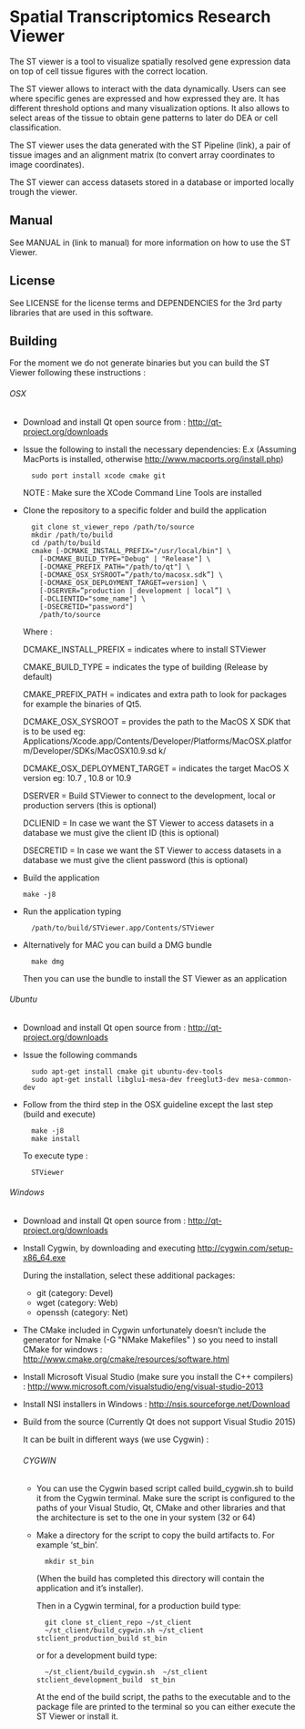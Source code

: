 # Spatial Transcriptomics Research Viewer

The ST viewer is a tool to visualize spatially resolved gene
expression data on top of cell tissue figures with the correct
location.

The ST viewer allows to interact with the data dynamically.
Users can see where specific genes are expressed and how
expressed they are. It has different threshold options
and many visualization options. It also allows
to select areas of the tissue to obtain gene patterns
to later do DEA or cell classification. 

The ST viewer uses the data generated with the ST Pipeline (link), 
a pair of tissue images and an alignment matrix (to convert
array coordinates to image coordinates). 

The ST viewer can access datasets stored in a database
or imported locally trough the viewer. 

## Manual
See MANUAL in (link to manual) for more information
on how to use the ST Viewer.

## License
See LICENSE for the license terms and DEPENDENCIES for the 3rd party
libraries that are used in this software.

## Building
For the moment we do not generate binaries
but you can build the ST Viewer following these
instructions :

###### OSX
* Download and install Qt open source from : http://qt-project.org/downloads

* Issue the following to install the necessary dependencies:
  E.x (Assuming MacPorts is installed, otherwise http://www.macports.org/install.php)
        
        sudo port install xcode cmake git

    NOTE : Make sure the XCode Command Line Tools are installed
* Clone the repository to a specific folder and build the application

        git clone st_viewer_repo /path/to/source
        mkdir /path/to/build
        cd /path/to/build
        cmake [-DCMAKE_INSTALL_PREFIX="/usr/local/bin"] \
          [-DCMAKE_BUILD_TYPE="Debug" | "Release"] \
          [-DCMAKE_PREFIX_PATH="/path/to/qt"] \
          [-DCMAKE_OSX_SYSROOT=”/path/to/macosx.sdk”] \
          [-DCMAKE_OSX_DEPLOYMENT_TARGET=version] \
          [-DSERVER=”production | development | local”] \
          [-DCLIENTID="some_name"] \
          [-DSECRETID="password"]
          /path/to/source

    Where : 

    DCMAKE_INSTALL_PREFIX = indicates where to install STViewer

    CMAKE_BUILD_TYPE = indicates the type of building (Release by default)

    CMAKE_PREFIX_PATH = indicates and extra path to look for packages for example the
    binaries of Qt5.

    DCMAKE_OSX_SYSROOT = provides the path to the MacOS X SDK that is to be used
    eg: Applications/Xcode.app/Contents/Developer/Platforms/MacOSX.platform/Developer/SDKs/MacOSX10.9.sd    k/

    DCMAKE_OSX_DEPLOYMENT_TARGET = indicates the target MacOS X version
    eg: 10.7 , 10.8 or 10.9
    
    DSERVER = Build STViewer to connect to the development, local or production servers (this is            optional)

    DCLIENID = In case we want the ST Viewer to access datasets in a database we must
    give the client ID (this is optional)

    DSECRETID = In case we want the ST Viewer to access datasets in a database we must
    give the client password (this is optional) 

*   Build the application

        make -j8 
    
* Run the application typing

        /path/to/build/STViewer.app/Contents/STViewer
        
* Alternatively for MAC you can build a DMG bundle 

        make dmg
        
    Then you can use the bundle to install the ST Viewer as an application

###### Ubuntu
* Download and install Qt open source from : http://qt-project.org/downloads
* Issue the following commands

        sudo apt-get install cmake git ubuntu-dev-tools
        sudo apt-get install libglu1-mesa-dev freeglut3-dev mesa-common-dev

* Follow from the third step in the OSX guideline except the last step (build and execute)

        make -j8
        make install
        
    To execute type :
      
        STViewer

###### Windows
* Download and install Qt open source from : http://qt-project.org/downloads
* Install Cygwin, by downloading and executing http://cygwin.com/setup-x86_64.exe

    During the installation, select these additional packages:

    * git (category: Devel)
    * wget (category: Web)
    * openssh (category: Net)

* The CMake included in Cygwin unfortunately doesn’t include
the generator for Nmake (-G "NMake Makefiles" ) so you need to
install CMake for windows : http://www.cmake.org/cmake/resources/software.html

* Install Microsoft Visual Studio (make sure you install the C++ compilers) : http://www.microsoft.com/visualstudio/eng/visual-studio-2013

* Install NSI installers in Windows : http://nsis.sourceforge.net/Download

* Build from the source (Currently Qt does not support Visual Studio 2015)

    It can be built in different ways (we use Cygwin) :
    ###### CYGWIN
    - You can use the Cygwin based script called build_cygwin.sh to build it from the      Cygwin terminal.
    Make sure the script is configured to the paths of your Visual Studio, Qt,
    CMake and other libraries and that the architecture is set to the one in your          system (32 or 64)

    - Make a directory for the script to copy the build artifacts to. For example          ‘st_bin’.

            mkdir st_bin

        (When the build has completed this directory will contain the application and          it’s installer).
        
        Then in a Cygwin terminal, for a production build type:
        
            git clone st_client_repo ~/st_client
            ~/st_client/build_cygwin.sh ~/st_client stclient_production_build st_bin

        or for a development build type:

            ~/st_client/build_cygwin.sh  ~/st_client  stclient_development_build  st_bin

        At the end of the build script, the paths to the executable and to the package
        file are printed to the terminal so you can either execute the ST Viewer or install it.
    

